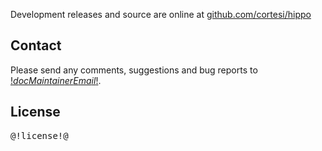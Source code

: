 Development releases and source are online at [github.com/cortesi/hippo](
http://github.com/cortesi/hippo)

## Contact

Please send any comments, suggestions and bug reports to
[$!docMaintainerEmail!$](mailto:$!docMaintainerEmail!$).

## License

<pre>
@!license!@
</pre>

